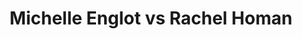 ---
title: Michelle Englot vs Rachel Homan
player1:
  name: Englot, Michelle
  percent: 78
  wins: 2
  losses: 1
player2:
  name: Homan, Rachel
  percent: 80
  wins: 1
  losses: 2
games:
- player1:
    team: MB
    position: Fourth
    percent: 78
    win: 1
    loss: 0
  player2:
    team: 'ON'
    position: Fourth
    percent: 73
    win: 0
    loss: 1
  event: Hearts
  year: 2017
  draw: Round Robin(16)
  score: MB 9 - ON 5
- player1:
    team: MB
    position: Fourth
    percent: 86
    win: 1
    loss: 0
  player2:
    team: 'ON'
    position: Fourth
    percent: 80
    win: 0
    loss: 1
  event: Hearts
  year: 2017
  draw: Page 1-2(18)
  score: MB 9 - ON 8
- player1:
    team: MB
    position: Fourth
    percent: 70
    win: 0
    loss: 1
  player2:
    team: 'ON'
    position: Fourth
    percent: 85
    win: 1
    loss: 0
  event: Hearts
  year: 2017
  draw: Final(22)
  score: MB 6 - ON 8
- player1:
    team: Engl
    position: Fourth
    percent: 79
    win: 0
    loss: 1
  player2:
    team: Homa
    position: Fourth
    percent: 94
    win: 1
    loss: 0
  event: Trials (Women)
  year: 2017
  draw: Round Robin(8)
  score: Engl 7 - Homa 11
---